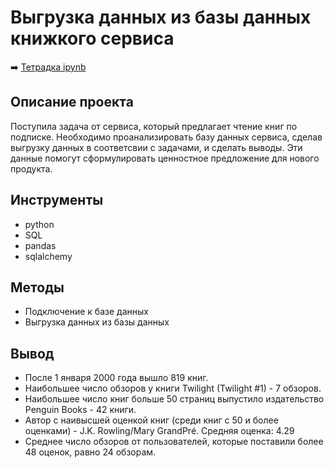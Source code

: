 # Выгрузка данных из базы данных книжкого сервиса

➡️ [Тетрадка ipynb](https://github.com/mechfil/yandex_practicum/blob/main/Book%20service%20database/Book%20service%20database.ipynb)

## Описание проекта
Поступила задача от сервиса, который предлагает чтение книг по подписке. Необходимо проанализировать базу данных сервиса, cделав выгрузку данных в соответсвии с задачами, и сделать выводы. Эти данные помогут сформулировать ценностное предложение для нового продукта.

## Инструменты
- python
- SQL
- pandas
- sqlalchemy

## Методы
- Подключение к базе данных
- Выгрузка данных из базы данных

## Вывод
- После 1 января 2000 года вышло 819 книг.
- Наибольшее число обзоров у книги Twilight (Twilight #1) - 7 обзоров.
- Наибольшее число книг больше 50 страниц выпустило издательство Penguin Books - 42 книги.
- Автор с наивысшей оценкой книг (среди книг с 50 и более оценками) - J.K. Rowling/Mary GrandPré. Средняя оценка: 4.29
- Среднее число обзоров от пользователей, которые поставили более 48 оценок, равно 24 обзорам.